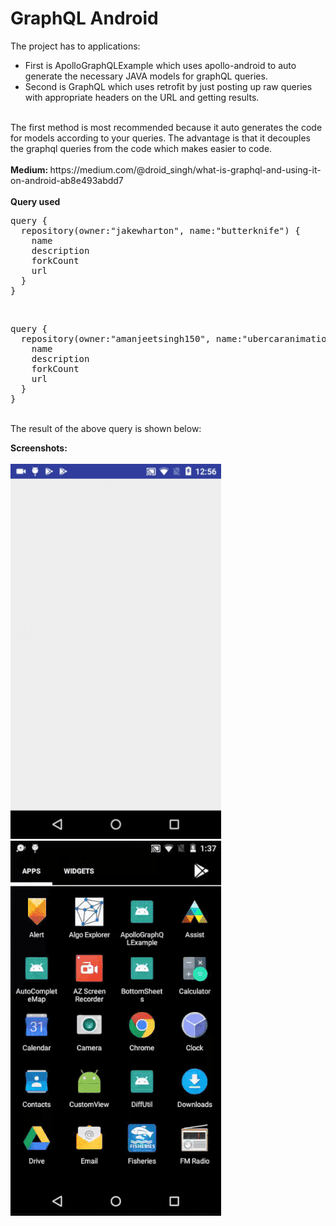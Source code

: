 # GraphQL Android
The project has to applications:
<UL>
<LI>First is ApolloGraphQLExample which uses apollo-android to auto generate the necessary JAVA models for graphQL queries.</LI>
<LI>Second is GraphQL which uses retrofit by just posting up raw queries with appropriate headers on the URL and getting results.</LI>
</UL>
<br>
The first method is most recommended because it auto generates the code for models according to your queries. The advantage is that it decouples the graphql queries from the code which makes easier to code.<br><br>
<b>Medium: </b>https://medium.com/@droid_singh/what-is-graphql-and-using-it-on-android-ab8e493abdd7 <br><br>
<b>Query used</b><br>
<pre>
query {
  repository(owner:"jakewharton", name:"butterknife") {
    name
    description
    forkCount
    url
  }
}
</pre>
<br>
<pre>
query {
  repository(owner:"amanjeetsingh150", name:"ubercaranimation") {
    name
    description
    forkCount
    url
  }
}
</pre>
<br>
The result of the above query is shown below:

<b>Screenshots:</b>
<br><br>
<img src="graphql.gif" height="600px"/>&nbsp; &nbsp;<img src="apollo.gif"/>
